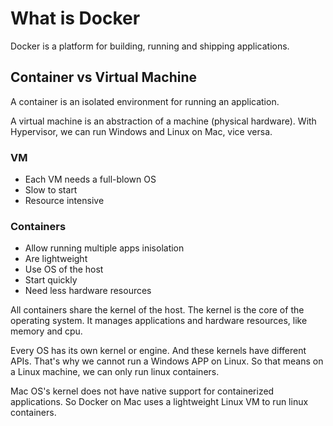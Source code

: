 # What is Docker
Docker is a platform for building, running and shipping applications.

## Container vs Virtual Machine
A container is an isolated environment for running an application.

A virtual machine is an abstraction of a machine (physical hardware). With Hypervisor, we can run Windows and Linux on Mac, vice versa.

### VM
+ Each VM needs a full-blown OS
+ Slow to start
+ Resource intensive

### Containers
+ Allow running multiple apps inisolation
+ Are lightweight
+ Use OS of the host
+ Start quickly
+ Need less hardware resources

All containers share the kernel of the host. The kernel is the core of the operating system.  It manages applications and hardware resources, like memory and cpu.

Every OS has its own kernel or engine. And these kernels have different APIs. That's why we cannot run a Windows APP on Linux. So that means on a Linux machine, we can only run linux containers.

Mac OS's kernel does not have native support for containerized applications. So Docker on Mac uses a lightweight Linux VM to run linux containers.